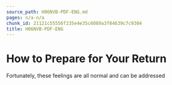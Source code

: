 ```yaml
---
source_path: H06NVB-PDF-ENG.md
pages: n/a-n/a
chunk_id: 21121c55556f235e4e35c6089a3f84639c7c9304
title: H06NVB-PDF-ENG
---
```

# How to Prepare for Your Return

Fortunately, these feelings are all normal and can be addressed
